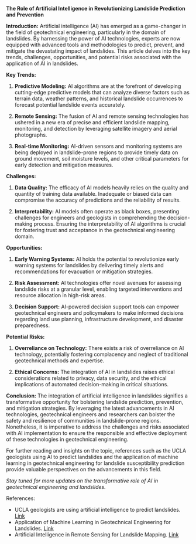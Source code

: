 **The Role of Artificial Intelligence in Revolutionizing Landslide Prediction and Prevention**

**Introduction:**
Artificial intelligence (AI) has emerged as a game-changer in the field of geotechnical engineering, particularly in the domain of landslides. By harnessing the power of AI technologies, experts are now equipped with advanced tools and methodologies to predict, prevent, and mitigate the devastating impact of landslides. This article delves into the key trends, challenges, opportunities, and potential risks associated with the application of AI in landslides.

**Key Trends:**
1. **Predictive Modeling:** AI algorithms are at the forefront of developing cutting-edge predictive models that can analyze diverse factors such as terrain data, weather patterns, and historical landslide occurrences to forecast potential landslide events accurately.
   
2. **Remote Sensing:** The fusion of AI and remote sensing technologies has ushered in a new era of precise and efficient landslide mapping, monitoring, and detection by leveraging satellite imagery and aerial photographs.
   
3. **Real-time Monitoring:** AI-driven sensors and monitoring systems are being deployed in landslide-prone regions to provide timely data on ground movement, soil moisture levels, and other critical parameters for early detection and mitigation measures.

**Challenges:**
1. **Data Quality:** The efficacy of AI models heavily relies on the quality and quantity of training data available. Inadequate or biased data can compromise the accuracy of predictions and the reliability of results.
   
2. **Interpretability:** AI models often operate as black boxes, presenting challenges for engineers and geologists in comprehending the decision-making process. Ensuring the interpretability of AI algorithms is crucial for fostering trust and acceptance in the geotechnical engineering domain.

**Opportunities:**
1. **Early Warning Systems:** AI holds the potential to revolutionize early warning systems for landslides by delivering timely alerts and recommendations for evacuation or mitigation strategies.
   
2. **Risk Assessment:** AI technologies offer novel avenues for assessing landslide risks at a granular level, enabling targeted interventions and resource allocation in high-risk areas.
   
3. **Decision Support:** AI-powered decision support tools can empower geotechnical engineers and policymakers to make informed decisions regarding land use planning, infrastructure development, and disaster preparedness.

**Potential Risks:**
1. **Overreliance on Technology:** There exists a risk of overreliance on AI technology, potentially fostering complacency and neglect of traditional geotechnical methods and expertise.
   
2. **Ethical Concerns:** The integration of AI in landslides raises ethical considerations related to privacy, data security, and the ethical implications of automated decision-making in critical situations.

**Conclusion:**
The integration of artificial intelligence in landslides signifies a transformative opportunity for bolstering landslide prediction, prevention, and mitigation strategies. By leveraging the latest advancements in AI technologies, geotechnical engineers and researchers can bolster the safety and resilience of communities in landslide-prone regions. Nonetheless, it is imperative to address the challenges and risks associated with AI implementation to ensure the responsible and effective deployment of these technologies in geotechnical engineering.

For further reading and insights on the topic, references such as the UCLA geologists using AI to predict landslides and the application of machine learning in geotechnical engineering for landslide susceptibility prediction provide valuable perspectives on the advancements in this field.

*Stay tuned for more updates on the transformative role of AI in geotechnical engineering and landslides.*

References:
- UCLA geologists are using artificial intelligence to predict landslides. [Link](https://newsroom.ucla.edu/releases/artificial-intelligence-can-predict-landslides)
- Application of Machine Learning in Geotechnical Engineering for Landslides. [Link](https://www.intechopen.com/chapters/88373)
- Artificial Intelligence in Remote Sensing for Landslide Mapping. [Link](https://www.frontiersin.org/research-topics/47869/artificial-intelligence-in-remote-sensing-for-landslide-mapping/magazine)